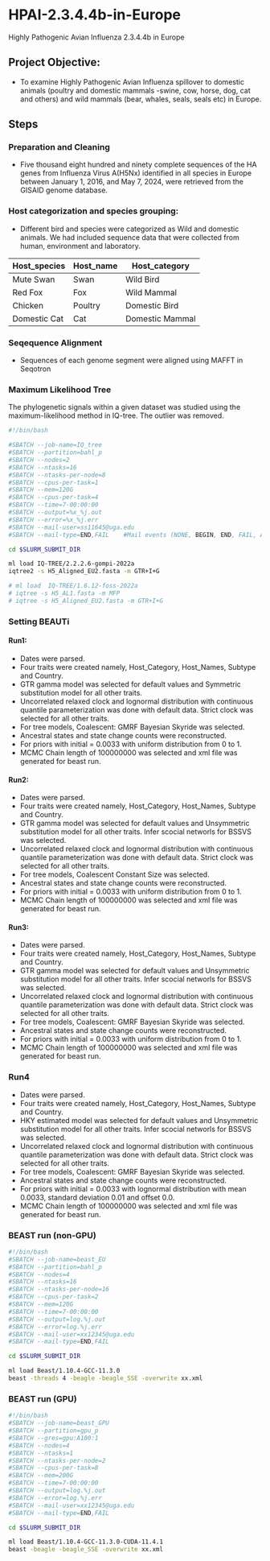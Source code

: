 # HPAI-2.3.4.4b-in-Europe
Highly Pathogenic Avian Influenza 2.3.4.4b in Europe

## Project Objective:

- To examine Highly Pathogenic Avian Influenza spillover to domestic animals (poultry and domestic mammals -swine, cow, horse, dog, cat and others) and wild mammals (bear, whales, seals, seals etc) in Europe.
  
## Steps

### Preparation and Cleaning
- Five thousand eight hundred and ninety complete sequences of the HA genes from Influenza Virus A(H5Nx) identified in all species in Europe between January 1, 2016, and May 7, 2024, were retrieved from the GISAID genome database.
### Host categorization and species grouping:
- Different bird and species were categorized as Wild and domestic animals. We had  included sequence data that were collected from human, environment and laboratory.

| Host_species | Host_name | Host_category|
|--------------|-----------------|--------|
| Mute Swan  | Swan        |Wild Bird    |
| Red Fox    | Fox         |Wild Mammal    |
| Chicken    | Poultry      |Domestic Bird   |
| Domestic Cat   | Cat      |Domestic Mammal   |

### Seqequence Alignment
- Sequences of each genome segment were aligned using MAFFT in Seqotron
  
### Maximum Likelihood Tree
The phylogenetic signals within a given dataset was studied using the maximum-likelihood method in IQ-tree. The outlier was removed.

```bash
#!/bin/bash

#SBATCH --job-name=IQ_tree
#SBATCH --partition=bahl_p
#SBATCH --nodes=2
#SBATCH --ntasks=16
#SBATCH --ntasks-per-node=8
#SBATCH --cpus-per-task=1    
#SBATCH --mem=120G
#SBATCH --cpus-per-task=4
#SBATCH --time=7-00:00:00
#SBATCH --output=%x_%j.out
#SBATCH --error=%x_%j.err
#SBATCH --mail-user=ss11645@uga.edu
#SBATCH --mail-type=END,FAIL    #Mail events (NONE, BEGIN, END, FAIL, ALL)

cd $SLURM_SUBMIT_DIR

ml load IQ-TREE/2.2.2.6-gompi-2022a
iqtree2 -s H5_Aligned_EU2.fasta -m GTR+I+G

# ml load  IQ-TREE/1.6.12-foss-2022a
# iqtree -s H5_AL1.fasta -m MFP
# iqtree -s H5_Aligned_EU2.fasta -m GTR+I+G
```
### Setting BEAUTi
#### Run1:
- Dates were parsed.
- Four traits were created namely, Host_Category, Host_Names, Subtype and Country.
- GTR gamma model was selected for default values and Symmetric substitution model for all other traits.
- Uncorrelated relaxed clock and lognormal distribution with continuous quantile parameterization was done with default data. Strict clock was selected for all other traits.
- For tree models, Coalescent: GMRF Bayesian Skyride was selected.
- Ancestral states and state change counts were reconstructed.
- For priors with initial = 0.0033 with uniform distribution from 0 to 1.
- MCMC Chain length of 100000000 was selected and xml file was generated for beast run.

#### Run2:
- Dates were parsed.
- Four traits were created namely, Host_Category, Host_Names, Subtype and Country.
- GTR gamma model was selected for default values and Unsymmetric substitution model for all other traits. Infer scocial networls for BSSVS was selected.
- Uncorrelated relaxed clock and lognormal distribution with continuous quantile parameterization was done with default data. Strict clock was selected for all other traits.
- For tree models, Coalescent Constant Size was selected.
- Ancestral states and state change counts were reconstructed.
- For priors with initial = 0.0033 with uniform distribution from 0 to 1.
- MCMC Chain length of 100000000 was selected and xml file was generated for beast run.

#### Run3:
- Dates were parsed.
- Four traits were created namely, Host_Category, Host_Names, Subtype and Country.
- GTR gamma model was selected for default values and Unsymmetric substitution model for all other traits. Infer scocial networls for BSSVS was selected.
- Uncorrelated relaxed clock and lognormal distribution with continuous quantile parameterization was done with default data. Strict clock was selected for all other traits.
- For tree models, Coalescent: GMRF Bayesian Skyride was selected.
- Ancestral states and state change counts were reconstructed.
- For priors with initial = 0.0033 with uniform distribution from 0 to 1.
- MCMC Chain length of 100000000 was selected and xml file was generated for beast run.

### Run4
- Dates were parsed.
- Four traits were created namely, Host_Category, Host_Names, Subtype and Country.
- HKY estimated model was selected for default values and Unsymmetric substitution model for all other traits. Infer scocial networls for BSSVS was selected.
- Uncorrelated relaxed clock and lognormal distribution with continuous quantile parameterization was done with default data. Strict clock was selected for all other traits.
- For tree models, Coalescent: GMRF Bayesian Skyride was selected.
- Ancestral states and state change counts were reconstructed.
- For priors with initial = 0.0033 with lognormal distribution with mean 0.0033, standard deviation 0.01 and offset 0.0.
- MCMC Chain length of 100000000 was selected and xml file was generated for beast run.

### BEAST run (non-GPU)
```bash
#!/bin/bash
#SBATCH --job-name=beast_EU
#SBATCH --partition=bahl_p
#SBATCH --nodes=4
#SBATCH --ntasks=16
#SBATCH --ntasks-per-node=16
#SBATCH --cpus-per-task=2   
#SBATCH --mem=120G
#SBATCH --time=7-00:00:00
#SBATCH --output=log.%j.out
#SBATCH --error=log.%j.err
#SBATCH --mail-user=xx12345@uga.edu  
#SBATCH --mail-type=END,FAIL

cd $SLURM_SUBMIT_DIR

ml load Beast/1.10.4-GCC-11.3.0
beast -threads 4 -beagle -beagle_SSE -overwrite xx.xml
```


### BEAST run (GPU)
```bash
#!/bin/bash
#SBATCH --job-name=beast_GPU
#SBATCH --partition=gpu_p
#SBATCH --gres=gpu:A100:1
#SBATCH --nodes=4
#SBATCH --ntasks=1
#SBATCH --ntasks-per-node=2
#SBATCH --cpus-per-task=8  
#SBATCH --mem=200G
#SBATCH --time=7-00:00:00
#SBATCH --output=log.%j.out
#SBATCH --error=log.%j.err
#SBATCH --mail-user=xx12345@uga.edu  
#SBATCH --mail-type=END,FAIL

cd $SLURM_SUBMIT_DIR

ml load Beast/1.10.4-GCC-11.3.0-CUDA-11.4.1
beast -beagle -beagle_SSE -overwrite xx.xml
```







